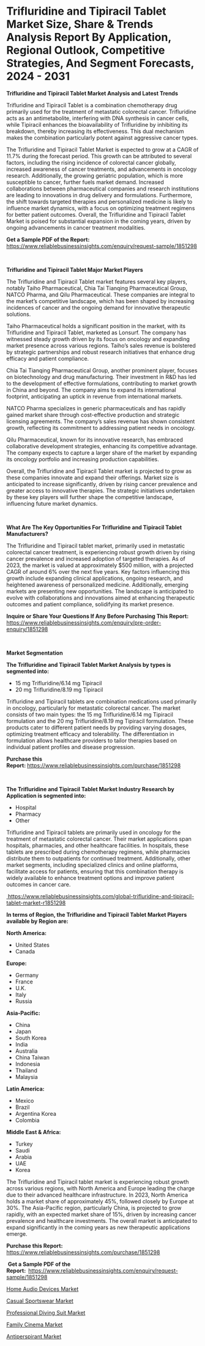 <p><h1>Trifluridine and Tipiracil Tablet Market Size, Share & Trends Analysis Report By Application, Regional Outlook, Competitive Strategies, And Segment Forecasts, 2024 - 2031</h1></p><p><strong>Trifluridine and Tipiracil Tablet Market Analysis and Latest Trends</strong></p>
<p><p>Trifluridine and Tipiracil Tablet is a combination chemotherapy drug primarily used for the treatment of metastatic colorectal cancer. Trifluridine acts as an antimetabolite, interfering with DNA synthesis in cancer cells, while Tipiracil enhances the bioavailability of Trifluridine by inhibiting its breakdown, thereby increasing its effectiveness. This dual mechanism makes the combination particularly potent against aggressive cancer types.</p><p>The Trifluridine and Tipiracil Tablet Market is expected to grow at a CAGR of 11.7% during the forecast period. This growth can be attributed to several factors, including the rising incidence of colorectal cancer globally, increased awareness of cancer treatments, and advancements in oncology research. Additionally, the growing geriatric population, which is more susceptible to cancer, further fuels market demand. Increased collaborations between pharmaceutical companies and research institutions are leading to innovations in drug delivery and formulations. Furthermore, the shift towards targeted therapies and personalized medicine is likely to influence market dynamics, with a focus on optimizing treatment regimens for better patient outcomes. Overall, the Trifluridine and Tipiracil Tablet Market is poised for substantial expansion in the coming years, driven by ongoing advancements in cancer treatment modalities.</p></p>
<p><strong>Get a Sample PDF of the Report:&nbsp;</strong> <a href="https://www.reliablebusinessinsights.com/enquiry/request-sample/1851298?utm_campaign=1563&utm_medium=2&utm_source=Github&utm_content=ia&utm_term=18102024&utm_id=trifluridine-and-tipiracil-tablet">https://www.reliablebusinessinsights.com/enquiry/request-sample/1851298</a></p>
<p>&nbsp;</p>
<p><strong>Trifluridine and Tipiracil Tablet Major Market Players</strong></p>
<p><p>The Trifluridine and Tipiracil Tablet market features several key players, notably Taiho Pharmaceutical, Chia Tai Tianqing Pharmaceutical Group, NATCO Pharma, and Qilu Pharmaceutical. These companies are integral to the market’s competitive landscape, which has been shaped by increasing incidences of cancer and the ongoing demand for innovative therapeutic solutions.</p><p>Taiho Pharmaceutical holds a significant position in the market, with its Trifluridine and Tipiracil Tablet, marketed as Lonsurf. The company has witnessed steady growth driven by its focus on oncology and expanding market presence across various regions. Taiho’s sales revenue is bolstered by strategic partnerships and robust research initiatives that enhance drug efficacy and patient compliance.</p><p>Chia Tai Tianqing Pharmaceutical Group, another prominent player, focuses on biotechnology and drug manufacturing. Their investment in R&D has led to the development of effective formulations, contributing to market growth in China and beyond. The company aims to expand its international footprint, anticipating an uptick in revenue from international markets.</p><p>NATCO Pharma specializes in generic pharmaceuticals and has rapidly gained market share through cost-effective production and strategic licensing agreements. The company’s sales revenue has shown consistent growth, reflecting its commitment to addressing patient needs in oncology.</p><p>Qilu Pharmaceutical, known for its innovative research, has embraced collaborative development strategies, enhancing its competitive advantage. The company expects to capture a larger share of the market by expanding its oncology portfolio and increasing production capabilities.</p><p>Overall, the Trifluridine and Tipiracil Tablet market is projected to grow as these companies innovate and expand their offerings. Market size is anticipated to increase significantly, driven by rising cancer prevalence and greater access to innovative therapies. The strategic initiatives undertaken by these key players will further shape the competitive landscape, influencing future market dynamics.</p></p>
<p>&nbsp;</p>
<p><strong>What Are The Key Opportunities For Trifluridine and Tipiracil Tablet Manufacturers?</strong></p>
<p><p>The Trifluridine and Tipiracil tablet market, primarily used in metastatic colorectal cancer treatment, is experiencing robust growth driven by rising cancer prevalence and increased adoption of targeted therapies. As of 2023, the market is valued at approximately $500 million, with a projected CAGR of around 6% over the next five years. Key factors influencing this growth include expanding clinical applications, ongoing research, and heightened awareness of personalized medicine. Additionally, emerging markets are presenting new opportunities. The landscape is anticipated to evolve with collaborations and innovations aimed at enhancing therapeutic outcomes and patient compliance, solidifying its market presence.</p></p>
<p><strong>Inquire or Share Your Questions If Any Before Purchasing This Report:</strong> <a href="https://www.reliablebusinessinsights.com/enquiry/pre-order-enquiry/1851298?utm_campaign=1563&utm_medium=2&utm_source=Github&utm_content=ia&utm_term=18102024&utm_id=trifluridine-and-tipiracil-tablet">https://www.reliablebusinessinsights.com/enquiry/pre-order-enquiry/1851298</a></p>
<p>&nbsp;</p>
<p><strong>Market Segmentation</strong></p>
<p><strong>The Trifluridine and Tipiracil Tablet Market Analysis by types is segmented into:</strong></p>
<p><ul><li>15 mg Trifluridine/6.14 mg Tipiracil</li><li>20 mg Trifluridine/8.19 mg Tipiracil</li></ul></p>
<p><p>Trifluridine and Tipiracil tablets are combination medications used primarily in oncology, particularly for metastatic colorectal cancer. The market consists of two main types: the 15 mg Trifluridine/6.14 mg Tipiracil formulation and the 20 mg Trifluridine/8.19 mg Tipiracil formulation. These products cater to different patient needs by providing varying dosages, optimizing treatment efficacy and tolerability. The differentiation in formulation allows healthcare providers to tailor therapies based on individual patient profiles and disease progression.</p></p>
<p><strong>Purchase this Report:&nbsp;</strong><a href="https://www.reliablebusinessinsights.com/purchase/1851298?utm_campaign=1563&utm_medium=2&utm_source=Github&utm_content=ia&utm_term=18102024&utm_id=trifluridine-and-tipiracil-tablet">https://www.reliablebusinessinsights.com/purchase/1851298</a></p>
<p>&nbsp;</p>
<p><strong>The Trifluridine and Tipiracil Tablet Market Industry Research by Application is segmented into:</strong></p>
<p><ul><li>Hospital</li><li>Pharmacy</li><li>Other</li></ul></p>
<p><p>Trifluridine and Tipiracil tablets are primarily used in oncology for the treatment of metastatic colorectal cancer. Their market applications span hospitals, pharmacies, and other healthcare facilities. In hospitals, these tablets are prescribed during chemotherapy regimens, while pharmacies distribute them to outpatients for continued treatment. Additionally, other market segments, including specialized clinics and online platforms, facilitate access for patients, ensuring that this combination therapy is widely available to enhance treatment options and improve patient outcomes in cancer care.</p></p>
<p><a href="https://www.reliablebusinessinsights.com/global-trifluridine-and-tipiracil-tablet-market-r1851298?utm_campaign=1563&utm_medium=2&utm_source=Github&utm_content=ia&utm_term=18102024&utm_id=trifluridine-and-tipiracil-tablet">&nbsp;https://www.reliablebusinessinsights.com/global-trifluridine-and-tipiracil-tablet-market-r1851298</a></p>
<p><strong>In terms of Region, the Trifluridine and Tipiracil Tablet Market Players available by Region are:</strong></p>
<p>
    <p> <strong> North America: </strong>
        <ul>
            <li>United States</li>
            <li>Canada</li>
        </ul>
        </p> 
    <p> <strong> Europe: </strong>
        <ul>
            <li>Germany</li>
            <li>France</li>
            <li>U.K.</li>
            <li>Italy</li>
            <li>Russia</li>
        </ul>
        </p> 
    <p> <strong> Asia-Pacific: </strong>
        <ul>
            <li>China</li>
            <li>Japan</li>
            <li>South Korea</li>
            <li>India</li>
            <li>Australia</li>
            <li>China Taiwan</li>
            <li>Indonesia</li>
            <li>Thailand</li>
            <li>Malaysia</li>
        </ul>
        </p> 
    <p> <strong> Latin America: </strong>
        <ul>
            <li>Mexico</li>
            <li>Brazil</li>
            <li>Argentina Korea</li>
            <li>Colombia</li>
        </ul>
        </p> 
    <p> <strong> Middle East & Africa: </strong>
        <ul>
            <li>Turkey</li>
            <li>Saudi</li>
            <li>Arabia</li>
            <li>UAE</li>
            <li>Korea</li>
        </ul>
    </p>
    </p>
<p><p>The Trifluridine and Tipiracil tablet market is experiencing robust growth across various regions, with North America and Europe leading the charge due to their advanced healthcare infrastructure. In 2023, North America holds a market share of approximately 45%, followed closely by Europe at 30%. The Asia-Pacific region, particularly China, is projected to grow rapidly, with an expected market share of 15%, driven by increasing cancer prevalence and healthcare investments. The overall market is anticipated to expand significantly in the coming years as new therapeutic applications emerge.</p></p>
<p><strong>Purchase this Report: </strong><a href="https://www.reliablebusinessinsights.com/purchase/1851298?utm_campaign=1563&utm_medium=2&utm_source=Github&utm_content=ia&utm_term=18102024&utm_id=trifluridine-and-tipiracil-tablet">https://www.reliablebusinessinsights.com/purchase/1851298</a></p>
<p>&nbsp;<strong>Get a Sample PDF of the Report:&nbsp;&nbsp;</strong><a href="https://www.reliablebusinessinsights.com/enquiry/request-sample/1851298?utm_campaign=1563&utm_medium=2&utm_source=Github&utm_content=ia&utm_term=18102024&utm_id=trifluridine-and-tipiracil-tablet">https://www.reliablebusinessinsights.com/enquiry/request-sample/1851298</a></p>
<p><strong></strong></p>
<p><p><a href="https://www.linkedin.com/pulse/home-audio-devices-market-trends-insights-type-application-06vkc?utm_campaign=1563&utm_medium=2&utm_source=Github&utm_content=ia&utm_term=18102024&utm_id=trifluridine-and-tipiracil-tablet">Home Audio Devices Market</a></p><p><a href="https://www.linkedin.com/pulse/global-casual-sportswear-industry-analysis-report-market-size-wbwve?utm_campaign=1563&utm_medium=2&utm_source=Github&utm_content=ia&utm_term=18102024&utm_id=trifluridine-and-tipiracil-tablet">Casual Sportswear Market</a></p><p><a href="https://www.linkedin.com/pulse/in-depth-professional-diving-suit-market-review-size-share-h7xhe?utm_campaign=1563&utm_medium=2&utm_source=Github&utm_content=ia&utm_term=18102024&utm_id=trifluridine-and-tipiracil-tablet">Professional Diving Suit Market</a></p><p><a href="https://www.linkedin.com/pulse/navigating-global-family-cinema-market-from-trends-t6pze?utm_campaign=1563&utm_medium=2&utm_source=Github&utm_content=ia&utm_term=18102024&utm_id=trifluridine-and-tipiracil-tablet">Family Cinema Market</a></p><p><a href="https://www.linkedin.com/pulse/antiperspirant-market-shifts-strategic-analysis-2024-2031-5lfie?utm_campaign=1563&utm_medium=2&utm_source=Github&utm_content=ia&utm_term=18102024&utm_id=trifluridine-and-tipiracil-tablet">Antiperspirant Market</a></p></p>